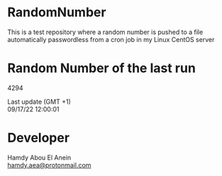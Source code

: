 # RandomNumber    
This is a test repository where a random number is pushed to a file automatically passwordless from a cron job in my Linux CentOS server    
# Random Number of the last run   
4294
      
Last update (GMT +1)    
09/17/22 12:00:01
# Developer    
Hamdy Abou El Anein   
hamdy.aea@protonmail.com
